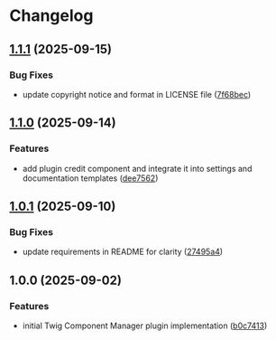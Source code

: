 # Changelog

## [1.1.1](https://github.com/LindemannRock/twig-component-manager/compare/v1.1.0...v1.1.1) (2025-09-15)


### Bug Fixes

* update copyright notice and format in LICENSE file ([7f68bec](https://github.com/LindemannRock/twig-component-manager/commit/7f68bec40bae681a23ffb9091f86caf8283e012c))

## [1.1.0](https://github.com/LindemannRock/twig-component-manager/compare/v1.0.1...v1.1.0) (2025-09-14)


### Features

* add plugin credit component and integrate it into settings and documentation templates ([dee7562](https://github.com/LindemannRock/twig-component-manager/commit/dee7562b7e89510ec0383be27d05a4d872a45bec))

## [1.0.1](https://github.com/LindemannRock/twig-component-manager/compare/v1.0.0...v1.0.1) (2025-09-10)


### Bug Fixes

* update requirements in README for clarity ([27495a4](https://github.com/LindemannRock/twig-component-manager/commit/27495a477ed2868a40d969da02a370ebbead44f6))

## 1.0.0 (2025-09-02)


### Features

* initial Twig Component Manager plugin implementation ([b0c7413](https://github.com/LindemannRock/twig-component-manager/commit/b0c7413de34068de7d464c84316c4d15a85c406f))
